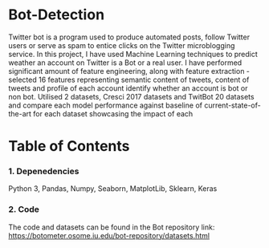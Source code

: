 # Bot-Detection
Twitter bot is a program used to produce automated posts, follow Twitter users or serve as spam to entice clicks on the Twitter microblogging service. In this project, I have used Machine Learning techniques to predict weather an account on Twitter is a Bot or a real user. I have performed significant amount of feature engineering, along with feature extraction - selected 16 features representing semantic content of tweets, content of tweets and profile of each account identify whether an account is bot or non bot. Utilised 2 datasets, Cresci 2017 datasets and TwitBot 20 datasets and compare each model performance against baseline of current-state-of-the-art for each dataset showcasing the impact of each 

# Table of Contents

### 1. Depenedencies
Python 3, Pandas, Numpy, Seaborn, MatplotLib, Sklearn, Keras

### 2. Code
The code and datasets can be found in the Bot repository link: https://botometer.osome.iu.edu/bot-repository/datasets.html 

